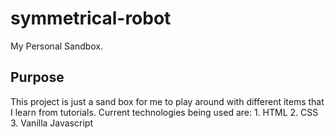 # symmetrical-robot
My Personal Sandbox.
## Purpose
This project is just a sand box for me to play around with different items that I learn from tutorials.  Current technologies being used are: 1. HTML 2. CSS 3. Vanilla Javascript 
